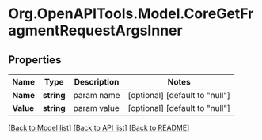 # Org.OpenAPITools.Model.CoreGetFragmentRequestArgsInner

## Properties

Name | Type | Description | Notes
------------ | ------------- | ------------- | -------------
**Name** | **string** | param name | [optional] [default to "null"]
**Value** | **string** | param value | [optional] [default to "null"]

[[Back to Model list]](../README.md#documentation-for-models) [[Back to API list]](../README.md#documentation-for-api-endpoints) [[Back to README]](../README.md)


